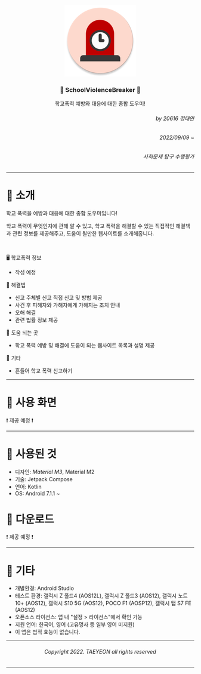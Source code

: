 <div align=center>

![School Violence Breaker](https://github.com/error0918/SchoolViolenceBreaker/blob/master/app/src/main/res/mipmap-xxxhdpi/ic_launcher_round.png?raw=true)
  
### 🚨 SchoolViolenceBreaker 🚨
학교폭력 예방와 대응에 대한 종합 도우미!

</div>

<div align=right>

###### by 20616 정태연 

###### 2022/09/09 ~ 

###### 사회문제 탐구 수행평가

</div>

---

# 👋 소개

학교 폭력을 예방과 대응에 대한 종합 도우미입니다!

학교 폭력이 무엇인지에 관해 알 수 있고, 학교 폭력을 해결할 수 있는 직접적인 해결책과 관련 정보를 제공해주고, 도움이 될만한 웹사이트를 소개해줍니다.

<br/>

🖥️ 학교폭력 정보

- 작성 예정

🚨 해결법

- 신고 주체별 신고 직접 신고 및 방법 제공
- 사건 후 피해자와 가해자에게 가해지는 조치 안내
- 오해 해결
- 관련 법률 정보 제공

📜 도움 되는 곳

- 학교 폭력 예방 및 해결에 도움이 되는 웹사이트 목록과 설명 제공

🎸 기타

- 흔들어 학교 폭력 신고하기

---

# 📱 사용 화면

❗ 제공 예정 ❗

---

# 🦄 사용된 것

- 디자인: *Material M3*, Material M2
- 기술: Jetpack Compose
- 언어: Kotlin
- OS: Android 7.1.1 ~

# 🦄 다운로드

❗ 제공 예정 ❗

---
 
# 🎸 기타

- 개발환경: Android Studio
- 테스트 환경: 갤럭시 Z 폴드4 (AOS12L), 갤럭시 Z 폴드3 (AOS12), 갤럭시 노트10+ (AOS12), 갤럭시 S10 5G (AOS12), POCO F1 (AOSP12), 갤럭시 탭 S7 FE (AOS12)
- 오픈소스 라이선스: 앱 내 "설정 > 라이선스"에서 확인 가능
- 지원 언어: 한국어, 영어 (고유명사 등 일부 영어 미지원)
- 이 앱은 법적 효능이 없습니다.

---

<div align=center>

###### Copyright 2022. TAEYEON all rights reserved

</div>

---



